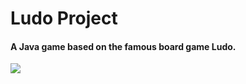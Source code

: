 # Ludo Project

#### A Java game based on the famous board game Ludo.

![](/LudoProject/Documentation//1.png)
